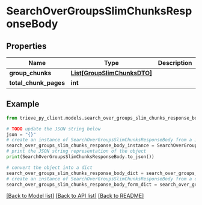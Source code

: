 # SearchOverGroupsSlimChunksResponseBody


## Properties

Name | Type | Description | Notes
------------ | ------------- | ------------- | -------------
**group_chunks** | [**List[GroupSlimChunksDTO]**](GroupSlimChunksDTO.md) |  | 
**total_chunk_pages** | **int** |  | 

## Example

```python
from trieve_py_client.models.search_over_groups_slim_chunks_response_body import SearchOverGroupsSlimChunksResponseBody

# TODO update the JSON string below
json = "{}"
# create an instance of SearchOverGroupsSlimChunksResponseBody from a JSON string
search_over_groups_slim_chunks_response_body_instance = SearchOverGroupsSlimChunksResponseBody.from_json(json)
# print the JSON string representation of the object
print(SearchOverGroupsSlimChunksResponseBody.to_json())

# convert the object into a dict
search_over_groups_slim_chunks_response_body_dict = search_over_groups_slim_chunks_response_body_instance.to_dict()
# create an instance of SearchOverGroupsSlimChunksResponseBody from a dict
search_over_groups_slim_chunks_response_body_form_dict = search_over_groups_slim_chunks_response_body.from_dict(search_over_groups_slim_chunks_response_body_dict)
```
[[Back to Model list]](../README.md#documentation-for-models) [[Back to API list]](../README.md#documentation-for-api-endpoints) [[Back to README]](../README.md)


